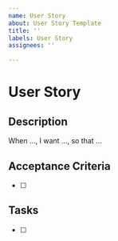 ```yaml
---
name: User Story
about: User Story Template
title: ''
labels: User Story
assignees: ''

---
```


# User Story

## Description
When ..., I want ..., so that ...

## Acceptance Criteria
- [ ] 

## Tasks
- [ ]
